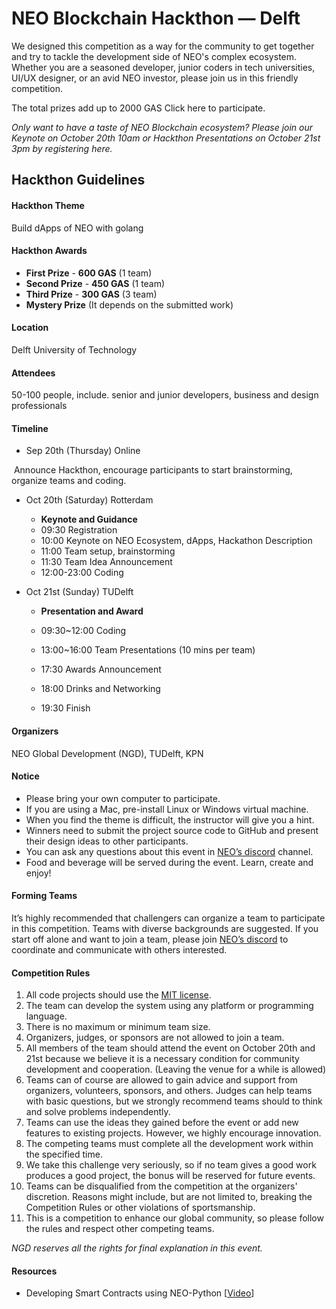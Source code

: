 # NEO Blockchain Hackthon —  Delft

We designed this competition as a way for the community to get together and try to tackle the development side of NEO's complex ecosystem. Whether you are a seasoned developer, junior coders in tech universities, UI/UX designer, or an avid NEO investor, please join us in this friendly competition. 

The total prizes add up to 2000 GAS
 Click here to participate. 

*Only want to have a taste of NEO Blockchain ecosystem? Please join our Keynote on October 20th* *10am or Hackthon Presentations on October 21st* *3pm by registering* *here.* 

## Hackthon Guidelines

#### Hackthon Theme

Build dApps of NEO with golang

#### Hackthon Awards 

- **First Prize** - **600 GAS** (1 team)
- **Second Prize** - **450 GAS** (1 team)
- **Third Prize** - **300 GAS** (3 team)
- **Mystery Prize** (It depends on the submitted work)

#### Location

Delft University of Technology 

#### Attendees

50-100 people, include. senior and junior developers, business and design professionals

#### Timeline

- Sep 20th (Thursday) Online

​        Announce Hackthon, encourage participants to start brainstorming, organize teams and coding.

- Oct 20th (Saturday) Rotterdam
  - **Keynote and Guidance**
  - 09:30 Registration
  - 10:00 Keynote on NEO Ecosystem, dApps, Hackathon Description
  - 11:00 Team setup, brainstorming
  - 11:30 Team Idea Announcement 
  - 12:00-23:00 Coding 

- Oct 21st (Sunday) TUDelft

  - **Presentation and Award**
  - 09:30~12:00 Coding 

  - 13:00~16:00 Team Presentations (10 mins per team)  

  - 17:30 Awards Announcement

  - 18:00 Drinks and Networking

  - 19:30 Finish

#### Organizers

NEO Global Development (NGD), TUDelft, KPN

#### Notice

- Please bring your own computer to participate.
- If you are using a Mac, pre-install Linux or Windows virtual machine.
- When you find the theme is difficult, the instructor will give you a hint.
- Winners need to submit the project source code to GitHub and present their design ideas to other participants.
- You can ask any questions about this event in [NEO’s discord](https://discordapp.com/invite/umsfhqs) channel.
- Food and beverage will be served during the event. Learn, create and enjoy!

#### Forming Teams

It’s highly recommended that challengers can organize a team to participate in this competition. Teams with diverse backgrounds are suggested. If you start off alone and want to join a team, please join [NEO’s discord](https://discordapp.com/invite/umsfhqs) to coordinate and communicate with others interested.

#### Competition Rules

1. All code projects should use the [MIT license](https://github.com/neo-ngd/Hackathon/blob/master/LICENSE).
2. The team can develop the system using any platform or programming language.
3. There is no maximum or minimum team size.
4. Organizers, judges, or sponsors are not allowed to join a team.
5. All members of the team should attend the event on October 20th and 21st because we believe it is a necessary condition for community development and cooperation. (Leaving the venue for a while is allowed)
6. Teams can of course are allowed to gain advice and support from organizers, volunteers, sponsors, and others. Judges can help teams with basic questions, but we strongly recommend teams should to think and solve problems independently.
7. Teams can use the ideas they gained before the event or add new features to existing projects. However, we highly encourage innovation.
8. The competing teams must complete all the development work within the specified time.
9. We take this challenge very seriously, so if no team gives a good work produces a good project, the bonus will be reserved for future events.
10. Teams can be disqualified from the competition at the organizers' discretion. Reasons might include, but are not limited to, breaking the Competition Rules or other violations of sportsmanship.
11. This is a competition to enhance our global community, so please follow the rules and respect other competing teams.

*NGD reserves all the rights for final explanation in this event.*

#### Resources

- Developing Smart Contracts using NEO-Python [[Video](https://www.youtube.com/watch?v=yLPEsst_SVw)]

